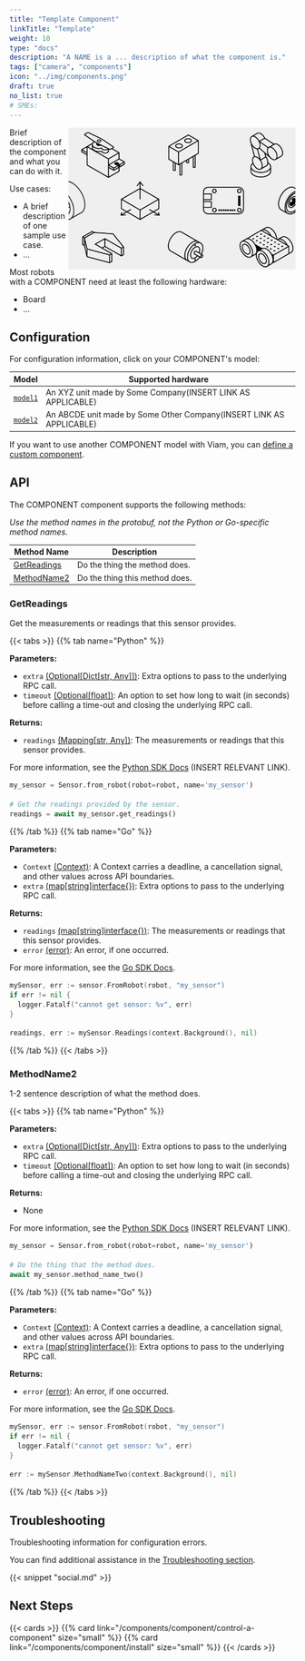 ```yaml
---
title: "Template Component"
linkTitle: "Template"
weight: 10
type: "docs"
description: "A NAME is a ... description of what the component is."
tags: ["camera", "components"]
icon: "../img/components.png"
draft: true
no_list: true
# SMEs:
---
```


<img src="../../img/components.png"  style="float:right" alt="Component picture" width="400" />

Brief description of the component and what you can do with it.

Use cases:

- A brief description of one sample use case.
- ...

Most robots with a COMPONENT need at least the following hardware:

- Board
- ...

## Configuration

For configuration information, click on your COMPONENT's model:

Model | Supported hardware
----- | ------------------
[`model1`](model1/) | An XYZ unit made by Some Company(INSERT LINK AS APPLICABLE)
[`model2`](model2/) | An ABCDE unit made by Some Other Company(INSERT LINK AS APPLICABLE)

If you want to use another COMPONENT model with Viam, you can [define a custom component](../../program/extend/).

## API

The COMPONENT component supports the following methods:

*Use the method names in the protobuf, not the Python or Go-specific method names.*

Method Name | Description
----------- | -----------
[GetReadings](#getreadings) | Do the thing the method does.
[MethodName2](#methodname2) | Do the thing this method does.

### GetReadings

Get the measurements or readings that this sensor provides.

{{< tabs >}}
{{% tab name="Python" %}}

**Parameters:**

- `extra` [(Optional[Dict[str, Any]])](https://docs.python.org/library/typing.html#typing.Optional): Extra options to pass to the underlying RPC call.
- `timeout` [(Optional[float])](https://docs.python.org/library/typing.html#typing.Optional): An option to set how long to wait (in seconds) before calling a time-out and closing the underlying RPC call.

**Returns:**

- `readings` [(Mapping[str, Any])](https://docs.python.org/3/library/typing.html#typing.Mapping): The measurements or readings that this sensor provides.

For more information, see the [Python SDK Docs](https://python.viam.dev/autoapi/viam/components/sensor/index.html#viam.components.sensor.Sensor.get_readings) (INSERT RELEVANT LINK).

```python
my_sensor = Sensor.from_robot(robot=robot, name='my_sensor')

# Get the readings provided by the sensor.
readings = await my_sensor.get_readings()
```

{{% /tab %}}
{{% tab name="Go" %}}

**Parameters:**

- `Context` [(Context)](https://pkg.go.dev/context): A Context carries a deadline, a cancellation signal, and other values across API boundaries.
- `extra` [(map[string]interface{})](https://pkg.go.dev/google.golang.org/protobuf/types/known/structpb): Extra options to pass to the underlying RPC call.

**Returns:**

- `readings` [(map[string]interface{})](https://pkg.go.dev/google.golang.org/protobuf/types/known/structpb): The measurements or readings that this sensor provides.
- `error` [(error)](https://pkg.go.dev/builtin#error): An error, if one occurred.

For more information, see the [Go SDK Docs](https://pkg.go.dev/go.viam.com/rdk/components/sensor#Sensor).

```go
mySensor, err := sensor.FromRobot(robot, "my_sensor")
if err != nil {
  logger.Fatalf("cannot get sensor: %v", err)
}

readings, err := mySensor.Readings(context.Background(), nil)
```

{{% /tab %}}
{{< /tabs >}}

### MethodName2

1-2 sentence description of what the method does.

{{< tabs >}}
{{% tab name="Python" %}}

**Parameters:**

- `extra` [(Optional[Dict[str, Any]])](https://docs.python.org/library/typing.html#typing.Optional): Extra options to pass to the underlying RPC call.
- `timeout` [(Optional[float])](https://docs.python.org/library/typing.html#typing.Optional): An option to set how long to wait (in seconds) before calling a time-out and closing the underlying RPC call.

**Returns:**

- None

For more information, see the [Python SDK Docs](https://python.viam.dev/autoapi/viam/components/sensor/index.html#viam.components.sensor.Sensor.get_readings) (INSERT RELEVANT LINK).

```python
my_sensor = Sensor.from_robot(robot=robot, name='my_sensor')

# Do the thing that the method does.
await my_sensor.method_name_two()
```

{{% /tab %}}
{{% tab name="Go" %}}

**Parameters:**

- `Context` [(Context)](https://pkg.go.dev/context): A Context carries a deadline, a cancellation signal, and other values across API boundaries.
- `extra` [(map[string]interface{})](https://pkg.go.dev/google.golang.org/protobuf/types/known/structpb): Extra options to pass to the underlying RPC call.

**Returns:**

- `error` [(error)](https://pkg.go.dev/builtin#error): An error, if one occurred.

For more information, see the [Go SDK Docs](https://pkg.go.dev/go.viam.com/rdk/components/sensor#Sensor).

```go
mySensor, err := sensor.FromRobot(robot, "my_sensor")
if err != nil {
  logger.Fatalf("cannot get sensor: %v", err)
}

err := mySensor.MethodNameTwo(context.Background(), nil)
```

{{% /tab %}}
{{< /tabs >}}

## Troubleshooting

Troubleshooting information for configuration errors.

You can find additional assistance in the [Troubleshooting section](/appendix/troubleshooting/).

{{< snippet "social.md" >}}

## Next Steps

{{< cards >}}
    {{% card link="/components/component/control-a-component" size="small" %}}
    {{% card link="/components/component/install" size="small" %}}
{{< /cards >}}

